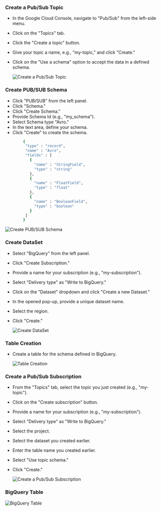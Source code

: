

### Create a Pub/Sub Topic
- In the Google Cloud Console, navigate to "Pub/Sub" from the left-side menu.
- Click on the "Topics" tab.
- Click the "Create a topic" button.
- Give your topic a name, e.g., "my-topic," and click "Create."
- Click on the "Use a schema" option to accept the data in a defined schema.

  ![Create a Pub/Sub Topic](https://github.com/TSowbaranika/BQGCPAtlas/assets/109083730/7e092f7d-178a-4da6-b8ff-39c82d033cc7)

### Create PUB/SUB Schema
- Click "PUB/SUB" from the left panel.
- Click "Schema."
- Click "Create Schema."
- Provide Schema Id (e.g., "my_schema").
- Select Schema type "Avro."
- In the text area, define your schema.
- Click "Create" to create the schema.

``` bash
        {
         "type" : "record",
         "name" : "Avro",
         "fields" : [
           {
             "name" : "StringField",
             "type" : "string"
           },
           {
             "name" : "FloatField",
             "type" : "float"
           },
           {
             "name" : "BooleanField",
             "type" : "boolean"
           }
         ]
        }
```

  ![Create PUB/SUB Schema](https://github.com/TSowbaranika/BQGCPAtlas/assets/109083730/edde0645-f4c0-43a2-a57c-8b22041f3b3a)

### Create DataSet
- Select "BigQuery" from the left panel.
- Click "Create Subscription."
- Provide a name for your subscription (e.g., "my-subscription").
- Select "Delivery type" as "Write to BigQuery."
- Click on the "Dataset" dropdown and click "Create a new Dataset."
- In the opened pop-up, provide a unique dataset name.
- Select the region.
- Click "Create."

  ![Create DataSet](https://github.com/TSowbaranika/BQGCPAtlas/assets/109083730/686850e2-ba3c-4ea3-aca8-8f7a1a83c459)

### Table Creation
- Create a table for the schema defined in BigQuery.

  ![Table Creation](https://github.com/TSowbaranika/BQGCPAtlas/assets/109083730/3abc3b11-f1a6-4fd0-8ebb-9a57c84422eb)

### Create a Pub/Sub Subscription
- From the "Topics" tab, select the topic you just created (e.g., "my-topic").
- Click on the "Create subscription" button.
- Provide a name for your subscription (e.g., "my-subscription").
- Select "Delivery type" as "Write to BigQuery."
- Select the project.
- Select the dataset you created earlier.
- Enter the table name you created earlier.
- Select "Use topic schema."
- Click "Create."

  ![Create a Pub/Sub Subscription](https://github.com/TSowbaranika/BQGCPAtlas/assets/109083730/1902f905-cc2f-4764-a860-2b5d10224941)

### BigQuery Table

  ![BigQuery Table](https://github.com/TSowbaranika/BQGCPAtlas/assets/109083730/142e4dc9-5ca6-4b52-985b-4173a5fe488b)



